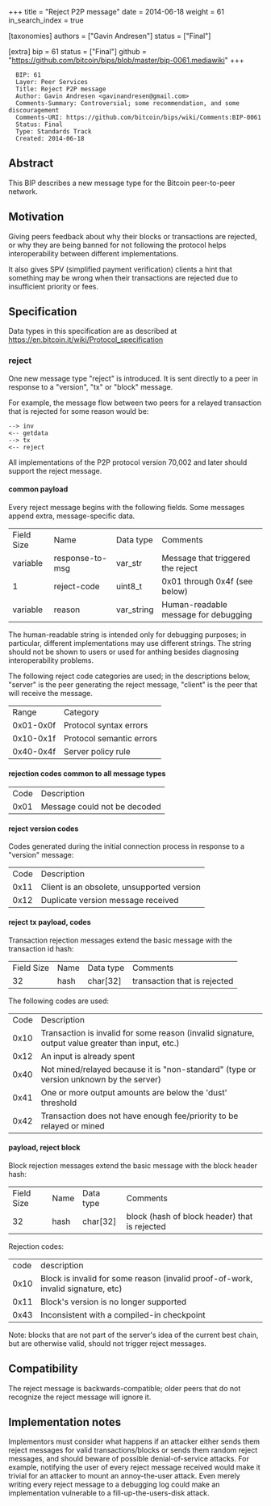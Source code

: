 +++
title = "Reject P2P message"
date = 2014-06-18
weight = 61
in_search_index = true

[taxonomies]
authors = ["Gavin Andresen"]
status = ["Final"]

[extra]
bip = 61
status = ["Final"]
github = "https://github.com/bitcoin/bips/blob/master/bip-0061.mediawiki"
+++

``` 
  BIP: 61
  Layer: Peer Services
  Title: Reject P2P message
  Author: Gavin Andresen <gavinandresen@gmail.com>
  Comments-Summary: Controversial; some recommendation, and some discouragement
  Comments-URI: https://github.com/bitcoin/bips/wiki/Comments:BIP-0061
  Status: Final
  Type: Standards Track
  Created: 2014-06-18
```

## Abstract

This BIP describes a new message type for the Bitcoin peer-to-peer
network.

## Motivation

Giving peers feedback about why their blocks or transactions are
rejected, or why they are being banned for not following the protocol
helps interoperability between different implementations.

It also gives SPV (simplified payment verification) clients a hint that
something may be wrong when their transactions are rejected due to
insufficient priority or fees.

## Specification

Data types in this specification are as described at
<https://en.bitcoin.it/wiki/Protocol_specification>

### reject

One new message type "reject" is introduced. It is sent directly to a
peer in response to a "version", "tx" or "block" message.

For example, the message flow between two peers for a relayed
transaction that is rejected for some reason would be:

`--> inv`  
`<-- getdata`  
`--> tx`  
`<-- reject`

All implementations of the P2P protocol version 70,002 and later should
support the reject message.

#### common payload

Every reject message begins with the following fields. Some messages
append extra, message-specific data.

|            |                 |             |                                      |
| ---------- | --------------- | ----------- | ------------------------------------ |
| Field Size | Name            | Data type   | Comments                             |
| variable   | response-to-msg | var\_str    | Message that triggered the reject    |
| 1          | reject-code     | uint8\_t    | 0x01 through 0x4f (see below)        |
| variable   | reason          | var\_string | Human-readable message for debugging |

The human-readable string is intended only for debugging purposes; in
particular, different implementations may use different strings. The
string should not be shown to users or used for anthing besides
diagnosing interoperability problems.

The following reject code categories are used; in the descriptions
below, "server" is the peer generating the reject message, "client" is
the peer that will receive the message.

|           |                          |
| --------- | ------------------------ |
| Range     | Category                 |
| 0x01-0x0f | Protocol syntax errors   |
| 0x10-0x1f | Protocol semantic errors |
| 0x40-0x4f | Server policy rule       |

#### rejection codes common to all message types

|      |                              |
| ---- | ---------------------------- |
| Code | Description                  |
| 0x01 | Message could not be decoded |

#### reject version codes

Codes generated during the initial connection process in response to a
"version" message:

|      |                                            |
| ---- | ------------------------------------------ |
| Code | Description                                |
| 0x11 | Client is an obsolete, unsupported version |
| 0x12 | Duplicate version message received         |

#### reject tx payload, codes

Transaction rejection messages extend the basic message with the
transaction id hash:

|            |      |            |                              |
| ---------- | ---- | ---------- | ---------------------------- |
| Field Size | Name | Data type  | Comments                     |
| 32         | hash | char\[32\] | transaction that is rejected |

The following codes are used:

|      |                                                                                                   |
| ---- | ------------------------------------------------------------------------------------------------- |
| Code | Description                                                                                       |
| 0x10 | Transaction is invalid for some reason (invalid signature, output value greater than input, etc.) |
| 0x12 | An input is already spent                                                                         |
| 0x40 | Not mined/relayed because it is "non-standard" (type or version unknown by the server)            |
| 0x41 | One or more output amounts are below the 'dust' threshold                                         |
| 0x42 | Transaction does not have enough fee/priority to be relayed or mined                              |

#### payload, reject block

Block rejection messages extend the basic message with the block header
hash:

|            |      |            |                                               |
| ---------- | ---- | ---------- | --------------------------------------------- |
| Field Size | Name | Data type  | Comments                                      |
| 32         | hash | char\[32\] | block (hash of block header) that is rejected |

Rejection codes:

|      |                                                                                  |
| ---- | -------------------------------------------------------------------------------- |
| code | description                                                                      |
| 0x10 | Block is invalid for some reason (invalid proof-of-work, invalid signature, etc) |
| 0x11 | Block's version is no longer supported                                           |
| 0x43 | Inconsistent with a compiled-in checkpoint                                       |

Note: blocks that are not part of the server's idea of the current best
chain, but are otherwise valid, should not trigger reject messages.

## Compatibility

The reject message is backwards-compatible; older peers that do not
recognize the reject message will ignore it.

## Implementation notes

Implementors must consider what happens if an attacker either sends them
reject messages for valid transactions/blocks or sends them random
reject messages, and should beware of possible denial-of-service
attacks. For example, notifying the user of every reject message
received would make it trivial for an attacker to mount an
annoy-the-user attack. Even merely writing every reject message to a
debugging log could make an implementation vulnerable to a
fill-up-the-users-disk attack.

